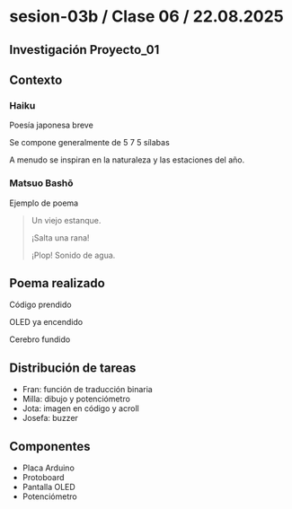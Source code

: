 # sesion-03b / Clase 06 / 22.08.2025

## Investigación Proyecto_01

## Contexto

### Haiku

Poesía japonesa breve

Se compone generalmente de 5 7 5 sílabas

A menudo se inspiran en la naturaleza y las estaciones del año.

### Matsuo Bashō

Ejemplo de poema
> Un viejo estanque.
>
> ¡Salta una rana!
>
> ¡Plop! Sonido de agua.

## Poema realizado

Código prendido

OLED ya encendido

Cerebro fundido

## Distribución de tareas

- Fran: función de traducción binaria
- Milla: dibujo y potenciómetro
- Jota: imagen en código y acroll
- Josefa: buzzer

## Componentes

- Placa Arduino
- Protoboard
- Pantalla OLED
- Potenciómetro
